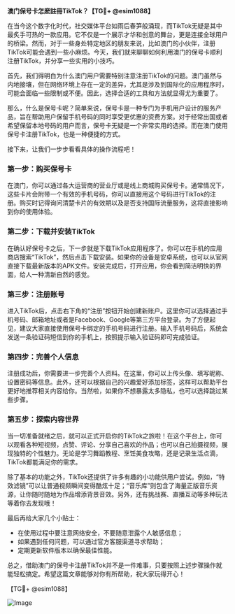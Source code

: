 **澳门保号卡怎麽註冊TikTok？【TG💪+ @esim1088】**

在当今这个数字化时代，社交媒体平台如雨后春笋般涌现，而TikTok无疑是其中最炙手可热的一款应用。它不仅是一个展示才华和创意的舞台，更是连接全球用户的桥梁。然而，对于一些身处特定地区的朋友来说，比如澳门的小伙伴，注册TikTok可能会遇到一些小麻烦。今天，我们就来聊聊如何利用澳门的保号卡顺利注册TikTok，并分享一些实用的小技巧。

首先，我们得明白为什么澳门用户需要特别注意注册TikTok的问题。澳门虽然与内地接壤，但在网络环境上存在一定的差异，尤其是涉及到国际化的应用程序时，可能会面临一些限制或不便。因此，选择合适的工具和方法就显得尤为重要了。

那么，什么是保号卡呢？简单来说，保号卡是一种专门为手机用户设计的服务产品，旨在帮助用户保留手机号码的同时享受更优惠的资费方案。对于经常出国或者希望保留本地号码的用户而言，保号卡无疑是一个非常实用的选择。而在澳门使用保号卡注册TikTok，也是一种便捷的方式。

接下来，让我们一步步看看具体的操作流程吧！

### 第一步：购买保号卡

在澳门，你可以通过各大运营商的营业厅或是线上商城购买保号卡。通常情况下，这些卡片会附带一个有效的手机号码，你可以直接用这个号码进行TikTok的注册。购买时记得询问清楚卡片的有效期以及是否支持国际流量服务，这将直接影响到你的使用体验。

### 第二步：下载并安装TikTok

在确认好保号卡之后，下一步就是下载TikTok应用程序了。你可以在手机的应用商店搜索“TikTok”，然后点击下载安装。如果你的设备是安卓系统，也可以从官网直接下载最新版本的APK文件。安装完成后，打开应用，你会看到简洁明快的界面，给人一种清新自然的感觉。

### 第三步：注册账号

进入TikTok后，点击右下角的“注册”按钮开始创建新账户。这里你可以选择通过手机号码、邮箱地址或者是Facebook、Google等第三方平台登录。为了方便起见，建议大家直接使用保号卡绑定的手机号码进行注册。输入手机号码后，系统会发送一条验证码短信到你的手机上，按照提示输入验证码即可完成验证。

### 第四步：完善个人信息

注册成功后，你需要进一步完善个人资料。在这里，你可以上传头像、填写昵称、设置密码等信息。此外，还可以根据自己的兴趣爱好添加标签，这样可以帮助平台更好地推荐相关内容给你。当然啦，如果你不想暴露太多隐私，也可以选择跳过某些步骤。

### 第五步：探索内容世界

当一切准备就绪之后，就可以正式开启你的TikTok之旅啦！在这个平台上，你可以观看各种短视频，点赞、评论、分享自己喜欢的作品；也可以自己拍摄视频，展现独特的个性魅力。无论是学习舞蹈教程、烹饪美食攻略，还是记录生活点滴，TikTok都能满足你的需求。

除了基本的功能之外，TikTok还提供了许多有趣的小功能供用户尝试。例如，“特效滤镜”可以让普通视频瞬间变得酷炫十足；“音乐库”则包含了海量正版音乐资源，让你随时随地为作品增添背景音效。另外，还有挑战赛、直播互动等多种玩法等着你去发现哦！

最后再给大家几个小贴士：
- 在使用过程中要注意网络安全，不要随意泄露个人敏感信息；
- 如果遇到任何问题，可以通过官方客服渠道寻求帮助；
- 定期更新软件版本以确保最佳性能。

总之，借助澳门的保号卡注册TikTok并不是一件难事，只要按照上述步骤操作就能轻松搞定。希望这篇文章能够对你有所帮助，祝大家玩得开心！

【TG💪+ @esim1088】

![Image](https://i.postimg.cc/4NQfJmqS/Snipaste-2025-05-13-00-14-12.png)